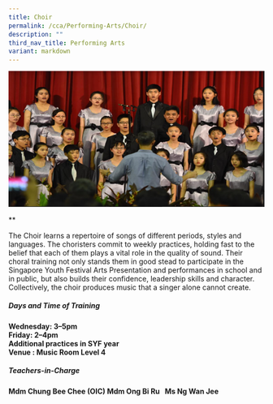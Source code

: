 ```yaml
---
title: Choir
permalink: /cca/Performing-Arts/Choir/
description: ""
third_nav_title: Performing Arts
variant: markdown
---
```

![](/images/choirphs.png)

**

The Choir learns a repertoire of songs of different periods, styles and languages. The choristers commit to weekly practices, holding fast to the belief that each of them plays a vital role in the quality of sound. Their choral training not only stands them in good stead to participate in the Singapore Youth Festival Arts Presentation and performances in school and in public, but also builds their confidence, leadership skills and character. Collectively, the choir produces music that a singer alone cannot create.&nbsp;

  

<h5>Days and Time of Training</h5>

**Wednesday: 3–5pm  <br>
Friday: 2–4pm  <br>
Additional practices in SYF year <br>
Venue : Music Room Level 4**

  

<h5>Teachers-in-Charge</h5>

**Mdm Chung Bee Chee (OIC) 
Mdm Ong Bi Ru &nbsp;
Ms Ng Wan Jee**